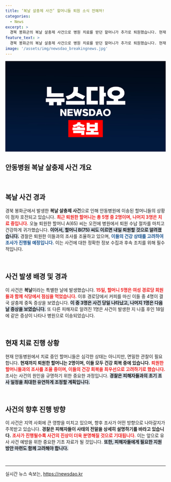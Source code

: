 ```yaml
---
title: ‘복날 살충제 사건’ 할머니들 퇴원 소식 전해져!
categories:
  - News
excerpt: >
  경북 봉화군의 복날 살충제 사건으로 병원 치료를 받던 할머니가 추가로 퇴원했습니다. 현재 5명 중 2명이 건강을 회복했으며, 경찰은 이들의 조사를 조율 중입니다. 사건의 전말은 무엇일까요? 클릭하여 더 알아보세요!
feature_text: >
  경북 봉화군의 복날 살충제 사건으로 병원 치료를 받던 할머니가 추가로 퇴원했습니다. 현재 5명 중 2명이 건강을 회복했으며, 경찰은 이들의 조사를 조율 중입니다. 사건의 전말은 무엇일까요? 클릭하여 더 알아보세요!
image: '/assets/img/newsdao_breakingnews.jpg'
---
```


<p><img src="/assets/img/newsdao_breakingnews.jpg" alt="bookingtag 속보" /></p>

<h2 data-ke-size="size26">안동병원 복날 살충제 사건 개요</h2>

<p data-ke-size="size16">&nbsp;</p>

<h2 data-ke-size="size26">복날 사건 경과</h2>

<p data-ke-size="size16">경북 봉화군에서 발생한 <b>복날 살충제 사건</b>으로 인해 안동병원에 이송된 할머니들의 상황이 점차 호전되고 있습니다. <b><span style="color: #ee2323;">최근 퇴원한 할머니는 총 5명 중 2명이며, 나머지 3명은 치료 중입니다.</span></b> 오늘 퇴원한 할머니 A(65) 씨는 오전에 병원에서 퇴원 수납 절차를 마치고 건강하게 귀가했습니다. <b><span style="background-color: #21538527;">이어서, 할머니 B(75) 씨도 이르면 내일 퇴원할 것으로 알려졌습니다.</span></b> 경찰은 퇴원한 이들과의 조사를 조율하고 있으며, <b><span style="color: #1a5490;">이들의 건강 상태를 고려하여 조사가 진행될 예정입니다.</span></b> 이는 사건에 대한 정확한 정보 수집과 후속 조치를 위해 필수적입니다.</p>

<p data-ke-size="size16">&nbsp;</p>

<h2 data-ke-size="size26">사건 발생 배경 및 경과</h2>

<p data-ke-size="size16">이 사건은 <b>복날</b>이라는 특별한 날에 발생했습니다. <b><span style="color: #ee2323;">15일, 할머니 5명은 여성 경로당 회원들과 함께 식당에서 점심을 먹었습니다.</span></b> 이후 경로당에서 커피를 마신 이들 중 4명이 결국 살충제 중독 증상을 보였습니다. <b><span style="background-color: #21538527;">이 중 3명은 사건 당일 나타났고, 나머지 1명은 다음 날 증상을 보였습니다.</span></b>  또 다른 피해자로 알려진 1명은 사건이 발생한 지 나흘 후인 18일에 같은 증상이 나타나 병원으로 이송되었습니다.</p>

<p data-ke-size="size16">&nbsp;</p>

<h2 data-ke-size="size26">현재 치료 진행 상황</h2>

<p data-ke-size="size16">현재 안동병원에서 치료 중인 할머니들은 심각한 상태는 아니지만, 면밀한 관찰이 필요합니다. <b>현재까지 퇴원한 할머니는 2명이며, 이들 모두 건강 회복 중에 있습니다.</b> <b><span style="color: #ee2323;">퇴원한 할머니들과의 조사를 조율 중이며, 이들의 건강 회복을 최우선으로 고려하기로 했습니다.</span></b> 조사는 사건의 원인을 규명하기 위한 중요한 과정입니다. <b><span style="background-color: #21538527;">경찰은 피해자들과의 초기 조사 일정을 최대한 유연하게 조정할 계획입니다.</span></b></p>

<p data-ke-size="size16">&nbsp;</p>

<h2 data-ke-size="size26">사건의 향후 진행 방향</h2>

<p data-ke-size="size16">이 사건은 지역 사회에 큰 영향을 미치고 있으며, 향후 조사가 어떤 방향으로 나아갈지가 주목받고 있습니다. <b>경찰은 피해자들이 사태의 전말을 상세히 설명하기를 바라고 있습니다.</b> <b><span style="color: #ee2323;">조사가 진행될수록 사건의 진상이 더욱 분명해질 것으로 기대됩니다.</span></b> 이는 앞으로 유사 사건 예방을 위한 중요한 기초 자료가 될 것입니다. <b><span style="background-color: #21538527;">또한, 피해자들에게 필요한 지원 방안 마련도 함께 고려해야 합니다.</span></b></p>

<p data-ke-size="size16">&nbsp;</p>

<hr/>

<p data-ke-size="size16"></p>
실시간 뉴스 속보는, <a href="https://newsdao.kr" rel="dofollow">https://newsdao.kr</a>


